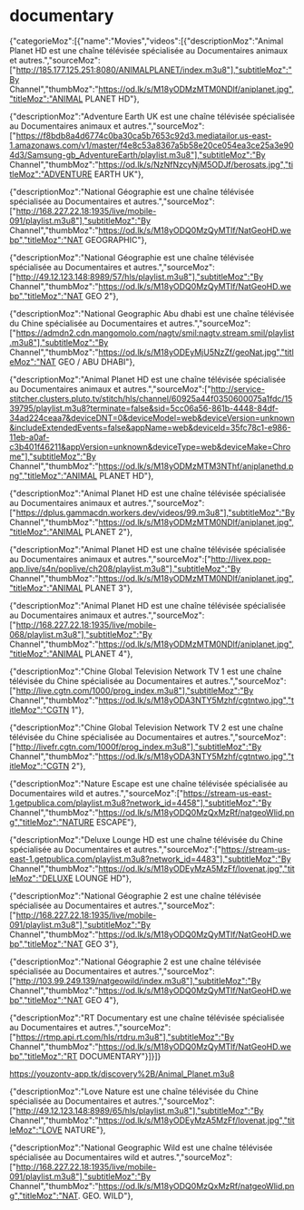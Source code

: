 # documentary
{"categorieMoz":[{"name":"Movies","videos":[{"descriptionMoz":"Animal Planet HD est une chaîne télévisée spécialisée au Documentaires animaux et autres.","sourceMoz":["http://185.177.125.251:8080/ANIMALPLANET/index.m3u8"],"subtitleMoz":"By Channel","thumbMoz":"https://od.lk/s/M18yODMzMTM0NDlf/aniplanet.jpg","titleMoz":"ANIMAL PLANET HD"},

{"descriptionMoz":"Adventure Earth UK est une chaîne télévisée spécialisée au Documentaires animaux et autres.","sourceMoz":["https://f8bdb8a4d6774c0ba30ca5b7653c92d3.mediatailor.us-east-1.amazonaws.com/v1/master/f4e8c53a8367a5b58e20ce054ea3ce25a3e904d3/Samsung-gb_AdventureEarth/playlist.m3u8"],"subtitleMoz":"By Channel","thumbMoz":"https://od.lk/s/NzNfNzcyNjM5ODJf/berosats.jpg","titleMoz":"ADVENTURE EARTH UK"},

{"descriptionMoz":"National Géographie est une chaîne télévisée spécialisée au Documentaires et autres.","sourceMoz":["http://168.227.22.18:1935/live/mobile-091/playlist.m3u8"],"subtitleMoz":"By Channel","thumbMoz":"https://od.lk/s/M18yODQ0MzQyMTlf/NatGeoHD.webp","titleMoz":"NAT GEOGRAPHIC"},

{"descriptionMoz":"National Géographie est une chaîne télévisée spécialisée au Documentaires et autres.","sourceMoz":["http://49.12.123.148:8989/57/hls/playlist.m3u8"],"subtitleMoz":"By Channel","thumbMoz":"https://od.lk/s/M18yODQ0MzQyMTlf/NatGeoHD.webp","titleMoz":"NAT GEO 2"},

{"descriptionMoz":"National Geographic Abu dhabi est une chaîne télévisée du Chine spécialisée au Documentaires et autres.","sourceMoz":["https://admdn2.cdn.mangomolo.com/nagtv/smil:nagtv.stream.smil/playlist.m3u8"],"subtitleMoz":"By Channel","thumbMoz":"https://od.lk/s/M18yODEyMjU5NzZf/geoNat.jpg","titleMoz":"NAT GEO / ABU DHABI"},

{"descriptionMoz":"Animal Planet HD est une chaîne télévisée spécialisée au Documentaires animaux et autres.","sourceMoz":["http://service-stitcher.clusters.pluto.tv/stitch/hls/channel/60925a44f0350600075a1fdc/1539795/playlist.m3u8?terminate=false&sid=5cc06a56-861b-4448-84df-34ad224ceaa7&deviceDNT=0&deviceModel=web&deviceVersion=unknown&includeExtendedEvents=false&appName=web&deviceId=35fc78c1-e986-11eb-a0af-c3b401f46211&appVersion=unknown&deviceType=web&deviceMake=Chrome"],"subtitleMoz":"By Channel","thumbMoz":"https://od.lk/s/M18yODMzMTM3NThf/aniplanethd.png","titleMoz":"ANIMAL PLANET HD"},

{"descriptionMoz":"Animal Planet HD est une chaîne télévisée spécialisée au Documentaires animaux et autres.","sourceMoz":["https://dplus.gammacdn.workers.dev/videos/99.m3u8"],"subtitleMoz":"By Channel","thumbMoz":"https://od.lk/s/M18yODMzMTM0NDlf/aniplanet.jpg","titleMoz":"ANIMAL PLANET 2"},

{"descriptionMoz":"Animal Planet HD est une chaîne télévisée spécialisée au Documentaires animaux et autres.","sourceMoz":["http://livex.pop-app.live/s4n/poplive/ch208/playlist.m3u8"],"subtitleMoz":"By Channel","thumbMoz":"https://od.lk/s/M18yODMzMTM0NDlf/aniplanet.jpg","titleMoz":"ANIMAL PLANET 3"},

{"descriptionMoz":"Animal Planet HD est une chaîne télévisée spécialisée au Documentaires animaux et autres.","sourceMoz":["http://168.227.22.18:1935/live/mobile-068/playlist.m3u8"],"subtitleMoz":"By Channel","thumbMoz":"https://od.lk/s/M18yODMzMTM0NDlf/aniplanet.jpg","titleMoz":"ANIMAL PLANET 4"},

{"descriptionMoz":"Chine Global Television Network TV 1 est une chaîne télévisée du Chine spécialisée au Documentaires et autres.","sourceMoz":["http://live.cgtn.com/1000/prog_index.m3u8"],"subtitleMoz":"By Channel","thumbMoz":"https://od.lk/s/M18yODA3NTY5Mzhf/cgtntwo.jpg","titleMoz":"CGTN 1"},

{"descriptionMoz":"Chine Global Television Network TV 2 est une chaîne télévisée du Chine spécialisée au Documentaires et autres.","sourceMoz":["http://livefr.cgtn.com/1000f/prog_index.m3u8"],"subtitleMoz":"By Channel","thumbMoz":"https://od.lk/s/M18yODA3NTY5Mzhf/cgtntwo.jpg","titleMoz":"CGTN 2"},

{"descriptionMoz":"Nature Escape est une chaîne télévisée spécialisée au Documentaires wild et autres.","sourceMoz":["https://stream-us-east-1.getpublica.com/playlist.m3u8?network_id=4458"],"subtitleMoz":"By Channel","thumbMoz":"https://od.lk/s/M18yODQ0MzQxMzRf/natgeoWlid.png","titleMoz":"NATURE ESCAPE"},

{"descriptionMoz":"Deluxe Lounge HD est une chaîne télévisée du Chine spécialisée au Documentaires et autres.","sourceMoz":["https://stream-us-east-1.getpublica.com/playlist.m3u8?network_id=4483"],"subtitleMoz":"By Channel","thumbMoz":"https://od.lk/s/M18yODEyMzA5MzFf/lovenat.jpg","titleMoz":"DELUXE LOUNGE HD"},

{"descriptionMoz":"National Géographie 2 est une chaîne télévisée spécialisée au Documentaires et autres.","sourceMoz":["http://168.227.22.18:1935/live/mobile-091/playlist.m3u8"],"subtitleMoz":"By Channel","thumbMoz":"https://od.lk/s/M18yODQ0MzQyMTlf/NatGeoHD.webp","titleMoz":"NAT GEO 3"},

{"descriptionMoz":"National Géographie 2 est une chaîne télévisée spécialisée au Documentaires et autres.","sourceMoz":["http://103.99.249.139/natgeowild/index.m3u8"],"subtitleMoz":"By Channel","thumbMoz":"https://od.lk/s/M18yODQ0MzQyMTlf/NatGeoHD.webp","titleMoz":"NAT GEO 4"},

{"descriptionMoz":"RT Documentary est une chaîne télévisée spécialisée au Documentaires et autres.","sourceMoz":["https://rtmp.api.rt.com/hls/rtdru.m3u8"],"subtitleMoz":"By Channel","thumbMoz":"https://od.lk/s/M18yODQ0MzQyMTlf/NatGeoHD.webp","titleMoz":"RT DOCUMENTARY"}]}]}









https://youzontv-app.tk/discovery%2B/Animal_Planet.m3u8

{"descriptionMoz":"Love Nature est une chaîne télévisée du Chine spécialisée au Documentaires et autres.","sourceMoz":["http://49.12.123.148:8989/65/hls/playlist.m3u8"],"subtitleMoz":"By Channel","thumbMoz":"https://od.lk/s/M18yODEyMzA5MzFf/lovenat.jpg","titleMoz":"LOVE NATURE"},

{"descriptionMoz":"National Geographic Wild est une chaîne télévisée spécialisée au Documentaires wild et autres.","sourceMoz":["http://168.227.22.18:1935/live/mobile-091/playlist.m3u8"],"subtitleMoz":"By Channel","thumbMoz":"https://od.lk/s/M18yODQ0MzQxMzRf/natgeoWlid.png","titleMoz":"NAT. GEO. WILD"},
